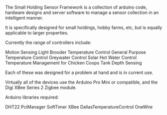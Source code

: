 The Small Holding Sensor Framework is a collection of arduino code,
hardware designs and server software to manage a sensor collection
in an intelligent manner.

It is specifically designed for small holdings, hobby farms, etc,
but is equally applicable to larger properties.

Currently the range of controllers include:

Motion Sensing Light
Brooder Temperature Control
General Purpose Temperature Control
Greywater Control
Solar Hot Water Control
Temperature Management for Chicken Coops
Tank Depth Sensing

Each of these was designed for a problem at hand and is in current
use.

Virtually all of the devices use the Arduino Pro Mini or
compatible, and the Digi XBee Series 2 Zigbee module.

Arduino libraries required:

DHT22
PciManager
SoftTimer
XBee
DallasTemperatureControl
OneWire

